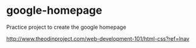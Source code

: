 google-homepage
===============

Practice project to create the google homepage

http://www.theodinproject.com/web-development-101/html-css?ref=lnav
